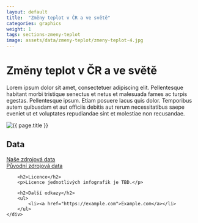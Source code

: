 ```yaml
---
layout: default
title:  "Změny teplot v ČR a ve světě"
categories: graphics
weight: 1
tags: sections-zmeny-teplot
image: assets/data/zmeny-teplot/zmeny-teplot-4.jpg
---
```


# Změny teplot v ČR a ve světě
Lorem ipsum dolor sit amet, consectetuer adipiscing elit. Pellentesque habitant morbi tristique senectus et netus et malesuada fames ac turpis egestas. Pellentesque ipsum. Etiam posuere lacus quis dolor. Temporibus autem quibusdam et aut officiis debitis aut rerum necessitatibus saepe eveniet ut et voluptates repudiandae sint et molestiae non recusandae.


<div class="row" markdown="on">
    <div class="col-sm-12 col-md-8">
        <img class="graphics-image" src="{{site.baseurl}}/{{ page.image }}" alt="{{ page.title }}">
    </div>
    <div class="col">
        <h2>Data</h2>
        <p>
            <a href="" class="btn btn-primary" role="button">Naše zdrojová data</a><br>
            <a href="" class="btn btn-default" role="button">Původní zdrojová data</a>
        </p>

        <h2>Licence</h2>
        <p>Licence jednotlivých infografik je TBD.</p>

        <h2>Další odkazy</h2>
        <ul>
            <li><a href="https://example.com">Example.com</a></li>
        </ul>
    </div>
</div>
